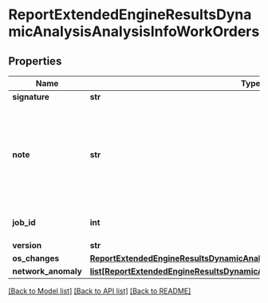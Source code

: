 # ReportExtendedEngineResultsDynamicAnalysisAnalysisInfoWorkOrders

## Properties
Name | Type | Description | Notes
------------ | ------------- | ------------- | -------------
**signature** | **str** |  | 
**note** | **str** | Information related to different extracted artifacts like vnc recording, pcap, vm extracted files | [optional] 
**job_id** | **int** | Id assigned to Dynamic analysis job | 
**version** | **str** |  | 
**os_changes** | [**ReportExtendedEngineResultsDynamicAnalysisAnalysisInfoOsChanges**](ReportExtendedEngineResultsDynamicAnalysisAnalysisInfoOsChanges.md) |  | 
**network_anomaly** | [**list[ReportExtendedEngineResultsDynamicAnalysisAnalysisInfoNetworkAnomaly]**](ReportExtendedEngineResultsDynamicAnalysisAnalysisInfoNetworkAnomaly.md) |  | [optional] 

[[Back to Model list]](../README.md#documentation-for-models) [[Back to API list]](../README.md#documentation-for-api-endpoints) [[Back to README]](../README.md)


